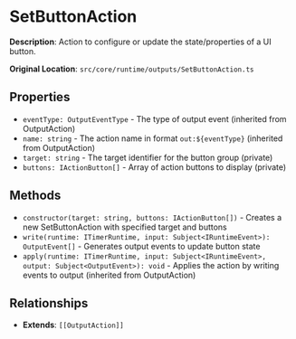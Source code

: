 # SetButtonAction

**Description**: Action to configure or update the state/properties of a UI button.

**Original Location**: `src/core/runtime/outputs/SetButtonAction.ts`

## Properties

*   `eventType: OutputEventType` - The type of output event (inherited from OutputAction)
*   `name: string` - The action name in format `out:${eventType}` (inherited from OutputAction)
*   `target: string` - The target identifier for the button group (private)
*   `buttons: IActionButton[]` - Array of action buttons to display (private)

## Methods

*   `constructor(target: string, buttons: IActionButton[])` - Creates a new SetButtonAction with specified target and buttons
*   `write(runtime: ITimerRuntime, input: Subject<IRuntimeEvent>): OutputEvent[]` - Generates output events to update button state
*   `apply(runtime: ITimerRuntime, input: Subject<IRuntimeEvent>, output: Subject<OutputEvent>): void` - Applies the action by writing events to output (inherited from OutputAction)

## Relationships
*   **Extends**: `[[OutputAction]]`